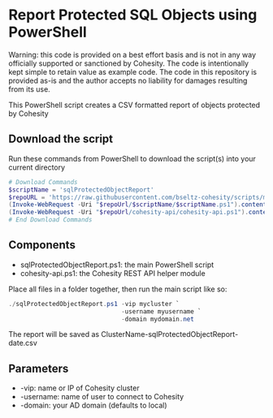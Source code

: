 # Report Protected SQL Objects using PowerShell

Warning: this code is provided on a best effort basis and is not in any way officially supported or sanctioned by Cohesity. The code is intentionally kept simple to retain value as example code. The code in this repository is provided as-is and the author accepts no liability for damages resulting from its use.

This PowerShell script creates a CSV formatted report of objects protected by Cohesity

## Download the script

Run these commands from PowerShell to download the script(s) into your current directory

```powershell
# Download Commands
$scriptName = 'sqlProtectedObjectReport'
$repoURL = 'https://raw.githubusercontent.com/bseltz-cohesity/scripts/master/powershell'
(Invoke-WebRequest -Uri "$repoUrl/$scriptName/$scriptName.ps1").content | Out-File "$scriptName.ps1"; (Get-Content "$scriptName.ps1") | Set-Content "$scriptName.ps1"
(Invoke-WebRequest -Uri "$repoUrl/cohesity-api/cohesity-api.ps1").content | Out-File cohesity-api.ps1; (Get-Content cohesity-api.ps1) | Set-Content cohesity-api.ps1
# End Download Commands
```

## Components

* sqlProtectedObjectReport.ps1: the main PowerShell script
* cohesity-api.ps1: the Cohesity REST API helper module

Place all files in a folder together, then run the main script like so:

```powershell
./sqlProtectedObjectReport.ps1 -vip mycluster `
                               -username myusername `
                               -domain mydomain.net
```

The report will be saved as ClusterName-sqlProtectedObjectReport-date.csv

## Parameters

* -vip: name or IP of Cohesity cluster
* -username: name of user to connect to Cohesity
* -domain: your AD domain (defaults to local)
